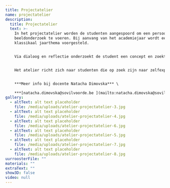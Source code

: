 ```yaml
---
title: Projectatelier
name: projectatelier
description:
  title: Projectatelier
  text: >-
    In het projectatelier worden de studenten aangespoord om een persoonlijk
    beeldonderzoek te voeren. Bij aanvang van het academiejaar wordt een
    klassikaal jaarthema voorgesteld.


    Via dialoog en reflectie onderzoekt de student een concept en zoekt naar de meest geschikte middelen. De zoektocht is hier belangrijker dan het eindresultaat.


    Het atelier richt zich naar studenten die op zoek zijn naar zelfexpressie.


    ***M﻿eer info bij docente Natacha Dimovska*** \

    ***[n﻿atacha.dimovska@sovilvoorde.be ](mailto:natacha.dimovska@sovilvoorde.be)***
gallery:
  - altText: alt text placeholder
    file: /media/uploads/atelier-projectatelier-3.jpg
  - altText: alt text placeholder
    file: /media/uploads/atelier-projectatelier-4.jpg
  - altText: alt text placeholder
    file: /media/uploads/atelier-projectatelier-6.jpg
  - altText: alt text placeholder
    file: /media/uploads/atelier-projectatelier-5.jpg
  - altText: alt text placeholder
    file: /media/uploads/atelier-projectatelier-7.jpg
  - altText: alt text placeholder
    file: /media/uploads/atelier-projectatelier-8.jpg
uurroosterFile: ""
materials: ""
extraText: ""
show3D: false
video: null
---
```

